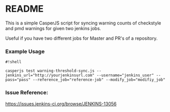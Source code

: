 # README #

This is a simple CasperJS script for syncing warning counts of checkstyle and pmd warnings for given two jenkins jobs.

Useful if you have two different jobs for Master and PR's of a repository.

### Example Usage ###


```
#!shell

casperjs test warning-threshold-sync.js --jenkins_url="http://yourjenkinsurl.com" --username="jenkins_user" --pass="pass" --reference_job="reference-job" --modify_job="modifiy_job"
```


### Issue Reference: ###

https://issues.jenkins-ci.org/browse/JENKINS-13056
